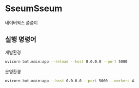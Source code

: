 # SseumSseum
네이버웍스 씀씀이

## 실행 명령어
개발환경
```bash
uvicorn bot.main:app --reload --host 0.0.0.0 --port 5000
```

운영환경
```bash
uvicorn bot.main:app --host 0.0.0.0 --port 5000 --workers 4
```
